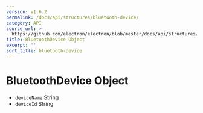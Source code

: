 ```yaml
---
version: v1.6.2
permalink: /docs/api/structures/bluetooth-device/
category: API
source_url: >-
  https://github.com/electron/electron/blob/master/docs/api/structures/bluetooth-device.md
title: BluetoothDevice Object
excerpt: ''
sort_title: bluetooth-device
---
```

# BluetoothDevice Object

*   `deviceName` String
*   `deviceId` String
